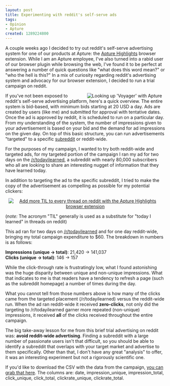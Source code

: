 ```yaml
--- 
layout: post
title: Experimenting with reddit's self-serve ads
tags: 
- Opinion
- Apture
created: 1289224800
---
```

A couple weeks ago I decided to try out reddit's self-serve advertising system for one of our products at Apture: the [Apture Highlights](http://apture.com/extension/) browser extension. While I am an Apture employee, I've also turned into a rabid user of our browser plugin while browsing the web, I've found it to be perfect at answering a number of quick questions like "what does this word mean?" or "who the hell is this?" In a mix of curiosity regarding reddit's advertising system and advocacy for our browser extension, I decided to run a trial campaign on reddit. 

<img src="http://agentdero.cachefly.net/unethicalblogger.com/images/voyager_def.jpg" align="right" hspace="10" alt="Looking up 'Voyager' with Apture"/> 

If you've not been exposed to reddit's self-serve advertising platform, here's a quick overview. The entire system is bid-based, with minimum bids starting at 20 USD a day. Ads are created by users (like me) and submitted for approval with tentative dates. Once the ad is approved by reddit, it is scheduled to run on a particular day. From my understanding of the system, the number of impressions given to your advertisement is based on your bid and the demand for ad impressions on the given day. On top of this basic structure, you can run advertisements "targeted" to a specific [subreddit](https://secure.wikimedia.org/wikipedia/en/wiki/Reddit#Subreddits) or reddit-wide.

For the purposes of my campaign, I wanted to try both reddit-wide and targeted ads, for my targeted portion of the campaign I ran my ad for two days on the [/r/todayilearned](http://www.reddit.com/r/todayilearned), a subreddit with nearly 80,000 subscribers who all are looking to share an interesting nugget of information that they have learned today.
<!--break-->
In addition to targeting the ad to the specific subreddit, I tried to make the copy of the advertisement as compelling as possible for my potential clickers: <br clear="all"/>
<center><a href="http://www.reddit.com/comments/duh72/add_more_til_to_every_thread_on_reddit_with_the/"><img src="http://agentdero.cachefly.net/unethicalblogger.com/images/reddit_ad_grey.jpg" hspace="10" alt="Add more TIL to every thread on reddit with the Apture Highlights browser extension"/></a></center> 

(*note:* The acronym "TIL" generally is used as a substitute for "today I learned" in threads on reddit)


This ad ran for two days on [/r/todayilearned](http://www.reddit.com/r/todayilearned) and for one day reddit-wide, bringing my total campaign expenditure to $60. The breakdown in numbers is as follows:


**Impressions (unique -> total)**: 21,420	->    141,037	
**Clicks (unique -> total)**: 146	->    157


While the click-through rate is frustratingly low, what I found astonishing was the huge disparity between unique and non-unique impressions. What that indicates to me is that readers have a tendency to refresh a page (such as the subreddit homepage) a number of times during the day. 

What you cannot tell from those numbers above is how many of the clicks came from the targeted placement (/r/todayilearned) versus the reddit-wide run. When the ad ran reddit-wide it received **zero-clicks**, not only did the targeting to /r/todayilearned garner more repeated (non-unique) impressions, it received **all** of the clicks received throughout the entire campaign.


The big take-away lesson for me from this brief trial advertising on reddit was: **avoid reddit-wide advertising**. Finding a subreddit with a large number of passionate users isn't that difficult, so you should be able to identify a subreddit that overlaps with your target market and advertise to them specifically. Other than that, I don't have any great "analysis" to offer, it was an interesting experiment but not a rigorously scientific one.

If you'd like to download the CSV with the data from the campaign, [you can grab that here](http://agentdero.cachefly.net/unethicalblogger.com/reddit_ad_results.csv). The columns are: date, impression_unique, impression_total, click_unique, click_total, clickrate_unique, clickrate_total.
